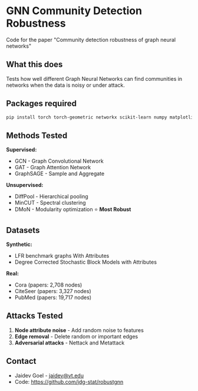 # GNN Community Detection Robustness

Code for the paper "Community detection robustness of graph neural networks"

## What this does

Tests how well different Graph Neural Networks can find communities in networks when the data is noisy or under attack.


## Packages required

```bash
pip install torch torch-geometric networkx scikit-learn numpy matplotlib networkx
```


## Methods Tested

**Supervised:**
- GCN - Graph Convolutional Network  
- GAT - Graph Attention Network
- GraphSAGE - Sample and Aggregate

**Unsupervised:**
- DiffPool - Hierarchical pooling
- MinCUT - Spectral clustering  
- DMoN - Modularity optimization ⭐ **Most Robust**

## Datasets

**Synthetic:**
- LFR benchmark graphs With Attributes
- Degree Corrected Stochastic Block Models with Attributes

**Real:**
- Cora (papers: 2,708 nodes)
- CiteSeer (papers: 3,327 nodes)  
- PubMed (papers: 19,717 nodes)

## Attacks Tested

1. **Node attribute noise** - Add random noise to features
2. **Edge removal** - Delete random or important edges  
3. **Adversarial attacks** - Nettack and Metattack



## Contact

- Jaidev Goel - jaidev@vt.edu
- Code: https://github.com/jdg-stat/robustgnn

